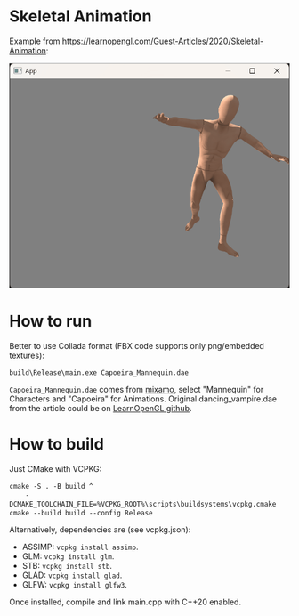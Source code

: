 # Skeletal Animation

Example from <https://learnopengl.com/Guest-Articles/2020/Skeletal-Animation>:

![](Capoeira_Mannequin.gif)

# How to run

Better to use Collada format (FBX code supports only png/embedded textures):

```
build\Release\main.exe Capoeira_Mannequin.dae
```

`Capoeira_Mannequin.dae` comes from [mixamo](https://www.mixamo.com/), select "Mannequin" for Characters and "Capoeira" for Animations. Original dancing_vampire.dae from the article could be on [LearnOpenGL github](https://github.com/JoeyDeVries/LearnOpenGL/tree/6159792dec67ff0ba70f7fd2eafd88b683730e64/resources/objects/vampire).  

# How to build

Just CMake with VCPKG:

```
cmake -S . -B build ^
	-DCMAKE_TOOLCHAIN_FILE=%VCPKG_ROOT%\scripts\buildsystems\vcpkg.cmake
cmake --build build --config Release
```

Alternatively, dependencies are (see vcpkg.json):

 - ASSIMP: `vcpkg install assimp`.
 - GLM: `vcpkg install glm`.
 - STB: `vcpkg install stb`.
 - GLAD: `vcpkg install glad`.
 - GLFW: `vcpkg install glfw3`.

Once installed, compile and link main.cpp with C++20 enabled.
